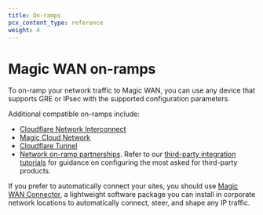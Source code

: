 ```yaml
---
title: On-ramps
pcx_content_type: reference
weight: 4
---
```


# Magic WAN on-ramps

To on-ramp your network traffic to Magic WAN, you can use any device that supports GRE or IPsec with the supported configuration parameters.

Additional compatible on-ramps include:
- [Cloudflare Network Interconnect](/magic-wan/network-interconnect/)
- [ Magic Cloud Network](/magic-wan/configuration/magic-cloud-networking/)
- [Cloudflare Tunnel](/magic-wan/zero-trust/cloudflare-tunnel/#cloudflare-tunnel)
- [Network on-ramp partnerships](https://www.cloudflare.com/network-onramp-partners/). Refer to our [third-party integration tutorials](/magic-wan/configuration/manually/third-party/) for guidance on configuring the most asked for third-party products.

If you prefer to automatically connect your sites, you should use [Magic WAN Connector](/magic-wan/configuration/connector/), a lightweight software package you can install in corporate network locations to automatically connect, steer, and shape any IP traffic.
